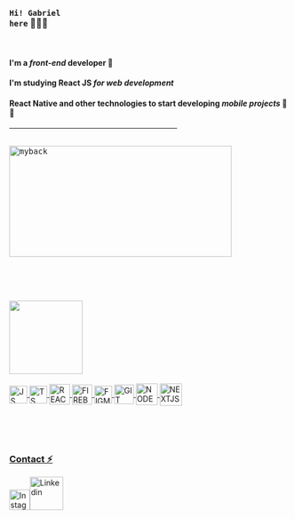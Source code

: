 ### <code>Hi! Gabriel here</code> 👨‍💻✨
<br>

#### I'm a *front-end* developer 🖤 

#### I'm studying React JS *for web development* <br>
#### React Native and other technologies to start developing  *mobile projects* 📖🚀</h4>


 <hr size="1" width="60%" align="center" noshade><br>
 
 <div style="display: inline_block">
 
 <kbd>
  
 <img align="center" height="200em" width="400em"  src="https://media1.giphy.com/media/SF4WntWpF7VZjYNA1B/giphy.gif?cid=790b76110e0ff6650b2f0422b8c1f403dc668a742fd6d722&rid=giphy.gif&ct=g" alt="myback">
 </div>
 
 </kbd>
 
 
 <br><br><br>
 
 
 <div style="display: inline_block">
  
  <a href="https://github.com/gabriel-durr">
   
  <img align="center" height="132em" src="https://github-readme-stats.vercel.app/api/top-langs/?username=gabriel-durr&layout=compact&langs_count=7&theme=swift&border_radius=35&border_color=a28e2&title_color=D4AF37">

</div>

  
<br>


<div style="display: inline_block">
  
  <img align="center" alt="JS" height="32"  src="https://cdn.jsdelivr.net/gh/devicons/devicon/icons/javascript/javascript-original.svg">
 
  <img align="center" alt="TS" height="32" src="https://cdn.jsdelivr.net/gh/devicons/devicon/icons/typescript/typescript-original.svg">
 
  <img align="center" alt="REACT" height="37"  src="https://cdn.jsdelivr.net/gh/devicons/devicon/icons/react/react-original-wordmark.svg">
 
  <img align="center" alt="FIREBASE" height="36"  src="https://camo.githubusercontent.com/df1439c289b9cb4558e079a9110731e666976c4f2b6ef387b8fee78ca95375dc/68747470733a2f2f696d672e69636f6e73382e636f6d2f636f6c6f722f3435322f66697265626173652e706e67">
 
  <img align="center" alt="FIGMA" height="32"  src="https://cdn.jsdelivr.net/gh/devicons/devicon/icons/figma/figma-original.svg">
 
  <img align="center" alt="GIT" height="35" src="https://raw.githubusercontent.com/jmnote/z-icons/master/svg/git.svg">
  
 
  <img align="center" alt="NODEJS" height="39"  src="https://cdn.jsdelivr.net/gh/devicons/devicon/icons/nodejs/nodejs-original.svg">
 
 <img align="center" alt="NEXTJS" height="40"  src="https://cdn.jsdelivr.net/gh/devicons/devicon/icons/nextjs/nextjs-original.svg">
 

 
 
 <br><br>
 

  
</div>

<div style="display: inline-block">

### Contact ⚡
    
   <a href="https://www.instagram.com/gabrieldurr_/"><img src="https://cdn-icons-png.flaticon.com/512/2111/2111463.png" alt="Instagram" width="37"></a><a href="https://www.linkedin.com/in/gabriel-durr/"><img src="https://img.icons8.com/plasticine/452/linkedin.png" alt="Linkedin" width="60"></a>
 
    
</div>
